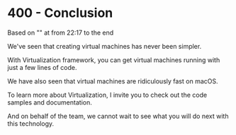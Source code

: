 # 400 - Conclusion

Based on "" at from 22:17 to the end

We've seen that creating virtual machines has never been simpler.

With Virtualization framework, you can get virtual machines running with just a few lines of code.

We have also seen that virtual machines are ridiculously fast on macOS.

To learn more about Virtualization, I invite you to check out the code samples and documentation.

And on behalf of the team, we cannot wait to see what you will do next with this technology.
